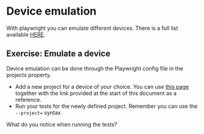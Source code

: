 # Device emulation

With playwright you can emulate different devices. There is a full list available [HERE](https://github.com/microsoft/playwright/blob/main/packages/playwright-core/src/server/deviceDescriptorsSource.json).


## Exercise: Emulate a device
Device emulation can be done through the Playwright config file in the projects property.

- Add a new project for a device of your choice. You can use [this page](https://playwright.dev/docs/emulation#devices) together with the link provided at the start of this document as a reference.
- Run your tests for the newly defined project. Remember you can use the `--project=` syntax

What do you notice when running the tests?